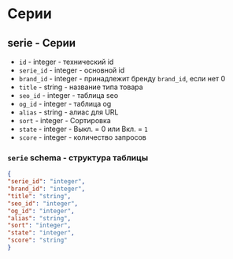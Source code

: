 # Серии
## serie - Серии
- `id` - integer - технический id
- `serie_id` - integer - основной id
- `brand_id` - integer - принадлежит бренду `brand_id`, если нет 0
- `title` - string - название типа товара
- `seo_id` - integer - таблица seo
- `og_id` - integer - таблица og
- `alias` - string - алиас для URL
- `sort` - integer - Сортировка
- `state` - integer - Выкл. = 0 или Вкл. = `1`
- `score` - integer - количество запросов
### `serie` schema - структура таблицы
```json
{
"serie_id": "integer",
"brand_id": "integer",
"title": "string",
"seo_id": "integer",
"og_id": "integer",
"alias": "string",
"sort": "integer",
"state": "integer",
"score": "string"
}
```
